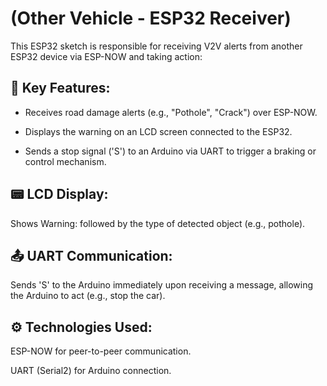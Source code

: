 # (Other Vehicle - ESP32 Receiver)
This ESP32 sketch is responsible for receiving V2V alerts from another ESP32 device via ESP-NOW and taking action:

## 🔧 Key Features:
- Receives road damage alerts (e.g., "Pothole", "Crack") over ESP-NOW.

- Displays the warning on an LCD screen connected to the ESP32.

- Sends a stop signal ('S') to an Arduino via UART to trigger a braking or control mechanism.

## 📟 LCD Display:
Shows Warning: followed by the type of detected object (e.g., pothole).

## 📤 UART Communication:
Sends 'S' to the Arduino immediately upon receiving a message, allowing the Arduino to act (e.g., stop the car).

## ⚙️ Technologies Used:
ESP-NOW for peer-to-peer communication.

UART (Serial2) for Arduino connection.